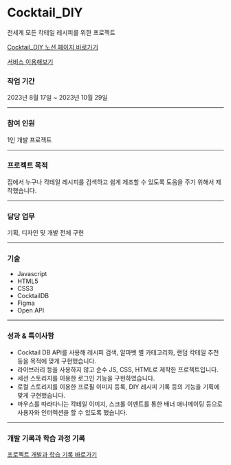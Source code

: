 # Cocktail_DIY
전세계 모든 칵테일 레시피를 위한 프로젝트

[Cocktail_DIY 노션 페이지 바로가기](https://jewel-woodpecker-781.notion.site/DIY-ebc256e5c43d41d29e80b367d0eab636)


[서비스 이용해보기](https://suhyunlee01.github.io/Cocktail_DIY/)

### 작업 기간

2023년 8월 17일 ~ 2023년 10월 29일

---

### 참여 인원

1인 개발 프로젝트

---

### 프로젝트 목적

집에서 누구나 칵테일 레시피를 검색하고 쉽게 제조할 수 있도록 도움을 주기 위해서 제작했습니다.

---

### 담당 업무

기획, 디자인 및 개발 전체 구현

---

### 기술

- Javascript
- HTML5
- CSS3
- CocktailDB
- Figma
- Open API

---

### 성과 & 특이사항

- Cocktail DB API를 사용해 레시피 검색, 알파벳 별 카테고리화, 랜덤 칵테일 추천 등을 목적에 맞게 구현했습니다.
- 라이브러리 등을 사용하지 않고 순수 JS, CSS, HTML로 제작한 프로젝트입니다.
- 세션 스토리지를 이용한 로그인 기능을 구현하였습니다.
- 로컬 스토리지를 이용한 프로필 이미지 등록, DIY 레시피 기록 등의 기능을 기획에 맞게 구현했습니다.
- 마우스를 따라다니는 칵테일 이미지, 스크롤 이벤트를 통한 배너 애니메이팅 등으로 사용자와 인터렉션을 할 수 있도록 했습니다.

---

### 개발 기록과 학습 과정 기록

[프로젝트 개발과 학습 기록 바로가기](https://jewel-woodpecker-781.notion.site/DIY-ebc256e5c43d41d29e80b367d0eab636)
